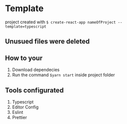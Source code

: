 # Template

project created with `$ create-react-app nameOfProject --template=typescript`

## Unusued files were deleted

## How to your

1. Download dependecies
2. Run the command `$yarn start` inside project folder

## Tools configurated

1. Typescript
2. Editor Config
3. Eslint
4. Prettier
